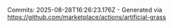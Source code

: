 Commits: 2025-08-28T16:26:23.176Z - Generated via https://github.com/marketplace/actions/artificial-grass
<br>
